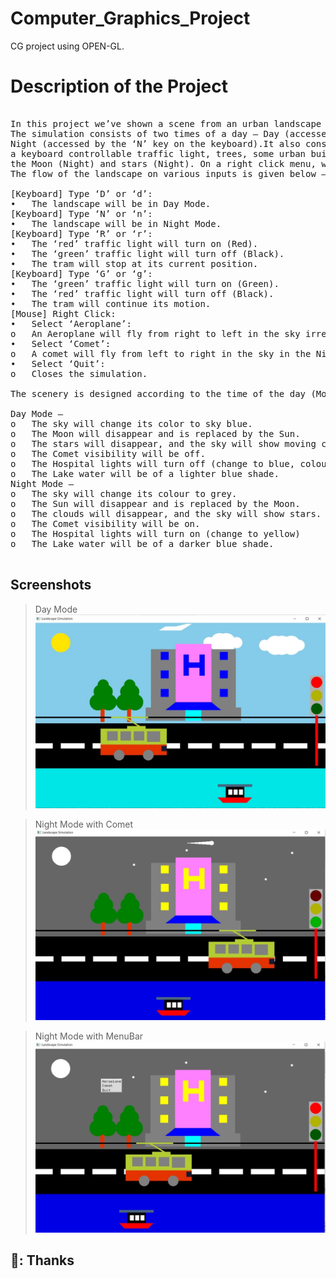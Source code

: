 # Computer_Graphics_Project
CG project using OPEN-GL.

# Description of the Project
<pre> 
In this project we’ve shown a scene from an urban landscape and simulate it using C++ and Open GL libraries.
The simulation consists of two times of a day – Day (accessed by the ‘D’ key on the keyboard) and 
Night (accessed by the ‘N’ key on the keyboard).It also consists of a moving tram on a road, a moving ferry in the lake,
a keyboard controllable traffic light, trees, some urban buildings (Hospital etc.),clouds in motion (Day), the Sun (Day),
the Moon (Night) and stars (Night). On a right click menu, we can also have Aeroplane going by and a Comet (Night only). 
The flow of the landscape on various inputs is given below – 

[Keyboard] Type ‘D’ or ‘d’:
•	The landscape will be in Day Mode.
[Keyboard] Type ‘N’ or ‘n’:
•	The landscape will be in Night Mode.
[Keyboard] Type ‘R’ or ‘r’:
•	The ‘red’ traffic light will turn on (Red).
•	The ‘green’ traffic light will turn off (Black).
•	The tram will stop at its current position.
[Keyboard] Type ‘G’ or ‘g’:
•	The ‘green’ traffic light will turn on (Green).
•	The ‘red’ traffic light will turn off (Black).
•	The tram will continue its motion.
[Mouse] Right Click:
•	Select ‘Aeroplane’:
o	An Aeroplane will fly from right to left in the sky irrespective of the time of the day.
•	Select ‘Comet’:
o	A comet will fly from left to right in the sky in the Night Mode only.
•	Select ‘Quit’:
o	Closes the simulation.

The scenery is designed according to the time of the day (Modes) which are described as follows – 

Day Mode – 
o	The sky will change its color to sky blue.
o	The Moon will disappear and is replaced by the Sun.
o	The stars will disappear, and the sky will show moving clouds.
o	The Comet visibility will be off.
o	The Hospital lights will turn off (change to blue, colour of the sky reflected from the glass)
o	The Lake water will be of a lighter blue shade.
Night Mode – 
o	The sky will change its colour to grey.
o	The Sun will disappear and is replaced by the Moon.
o	The clouds will disappear, and the sky will show stars.
o	The Comet visibility will be on.
o	The Hospital lights will turn on (change to yellow)
o	The Lake water will be of a darker blue shade.

</pre>

## Screenshots 
> Day Mode
![alt text](https://github.com/JatinGoyal123/Computer_Graphics_Project/blob/main/1.jpg?raw=true) 

> Night Mode with Comet
![alt text](https://github.com/JatinGoyal123/Computer_Graphics_Project/blob/main/3.jpg?raw=true) 

> Night Mode with MenuBar 
![alt text](https://github.com/JatinGoyal123/Computer_Graphics_Project/blob/main/4.jpg?raw=true) 

## 💚: Thanks



